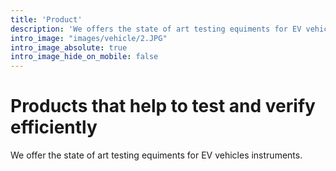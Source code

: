 ```yaml
---
title: 'Product'
description: 'We offers the state of art testing equiments for EV vehicles'
intro_image: "images/vehicle/2.JPG"
intro_image_absolute: true
intro_image_hide_on_mobile: false
---
```


# Products that help to test and verify efficiently

We offer the state of art testing equiments for EV vehicles instruments.

